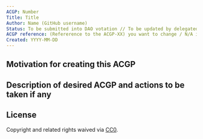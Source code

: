 ```yaml
---
ACGP: Number 
Title: Title
Author: Name (GitHub username)
Status: To be submitted into DAO votation // To be updated by delegated repository manager once it gets approved/rejected.
ACGP reference: (Refererence to the ACGP-XX) you want to change / N/A if it doesn't apply
Created: YYYY-MM-DD
---
```


## Motivation for creating this ACGP

## Description of desired ACGP and actions to be taken if any

## License
Copyright and related rights waived via [CC0](https://creativecommons.org/publicdomain/zero/1.0/).
